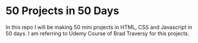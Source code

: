 # 50 Projects in 50 Days

In this repo I will be making 50 mini projects in HTML, CSS and Javascript in 50 days. I am referring to Udemy Course of Brad Traversy for this projects.
